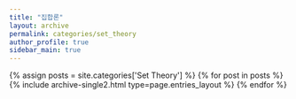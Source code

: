 ```yaml
---
title: "집합론"
layout: archive
permalink: categories/set_theory
author_profile: true
sidebar_main: true
---
```



{% assign posts = site.categories['Set Theory'] %}
{% for post in posts %} {% include archive-single2.html type=page.entries_layout %} {% endfor %}